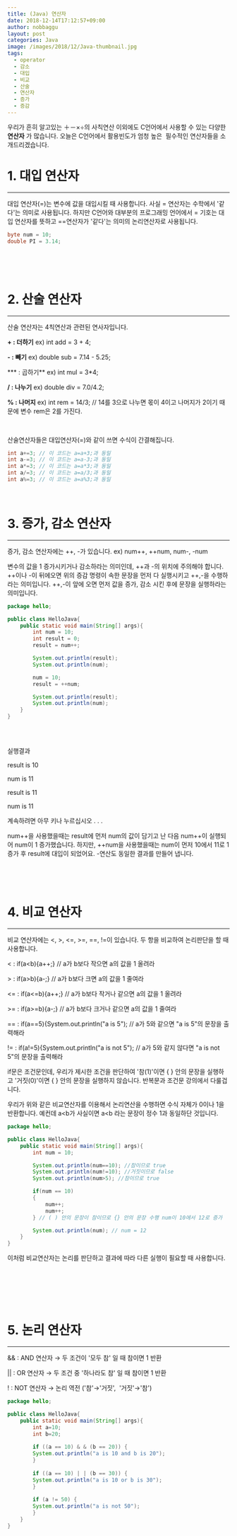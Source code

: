 ```yaml
---
title: (Java) 연산자
date: 2018-12-14T17:12:57+09:00
author: nobbaggu
layout: post
categories: Java
image: /images/2018/12/Java-thumbnail.jpg
tags:
  - operator
  - 감소
  - 대입
  - 비교
  - 산술
  - 연산자
  - 증가
  - 증감
---
```

우리가 흔히 알고있는 ＋－×÷의 사칙연산 이외에도 C언어에서 사용할 수 있는 다양한 **연산자** 가 많습니다. 오늘은 C언어에서 활용빈도가 엄청 높은  필수적인 연산자들을 소개드리겠습니다.

# 1. 대입 연산자

* * *

대입 연산자(=)는 변수에 값을 대입시킬 때 사용합니다. 사실 = 연산자는 수학에서 '같다'는 의미로 사용됩니다. 하지만 C언어와 대부분의 프로그래밍 언어에서 = 기호는 대입 연산자를 뜻하고 ==연산자가 '같다'는 의미의 논리연산자로 사용됩니다.

~~~ java
byte num = 10;
double PI = 3.14;
~~~

&nbsp;

&nbsp;

# 2. 산술 연산자

* * *

산술 연산자는 4칙연산과 관련된 연사자입니다.

**+ : 더하기** ex) int add = 3 + 4;

**- : 빼기** ex) double sub = 7.14 - 5.25;

*** : 곱하기** ex) int mul = 3*4;

**/ : 나누기** ex) double div = 7.0/4.2;

**% : 나머지** ex) int rem = 14/3; // 14를 3으로 나누면 몫이 4이고 나머지가 2이기 때문에 변수 rem은 2를 가진다.

&nbsp;

산술연산자들은 대입연산자(=)와 같이 쓰면 수식이 간결해집니다.

~~~ java
int a+=3; // 이 코드는 a=a+3;과 동일
int a-=3; // 이 코드는 a=a-3;과 동일
int a*=3; // 이 코드는 a=a*3;과 동일
int a/=3; // 이 코드는 a=a/3;과 동일
int a%=3; // 이 코드는 a=a%3;과 동일
~~~

&nbsp;

# 

# 3. 증가, 감소 연산자

* * *

증가, 감소 연산자에는 ++, -가 있습니다. ex) num++, ++num, num-, -num

변수의 값을 1 증가시키거나 감소하라는 의미인데, ++과 -의 위치에 주의해야 합니다. ++이나 -이 뒤에오면 위의 증감 명령이 속한 문장을 먼저 다 실행시키고 ++,-을 수행하라는 의미입니다. ++,-이 앞에 오면 먼저 값을 증가, 감소 시킨 후에 문장을 실행하라는 의미입니다.

~~~ java
package hello;

public class HelloJava{
    public static void main(String[] args){
        int num = 10;
        int result = 0;
        result = num++;

        System.out.println(result);
        System.out.println(num);

        num = 10;
        result = ++num;

        System.out.println(result);
        System.out.println(num);
    }
}
~~~

~~~ java

~~~

&nbsp;

실행결과

result is 10


num is 11




result is 11


num is 11


계속하려면 아무 키나 누르십시오 . . .</pre>

num++을 사용했을때는 result에 먼저 num의 값이 담기고 난 다음 num++이 실행되어 num이 1 증가했습니다. 하지만, ++num을 사용했을때는 num이 먼저 10에서 11로 1 증가 후 result에 대입이 되었어요. -연산도 동일한 결과를 만들어 냅니다.

&nbsp;

&nbsp;

# 

# 4. 비교 연산자

* * *

비교 연산자에는 <, >, <=, >=, ==, !=이 있습니다. 두 항을 비교하여 논리판단을 할 때 사용합니다.

\< : if(a<b){a++;} // a가 b보다 작으면 a의 값을 1 올려라

\> : if(a>b){a-;} // a가 b보다 크면 a의 값을 1 줄여라

\<= : if(a<=b){a++;} // a가 b보다 작거나 같으면 a의 값을 1 올려라

\>= : if(a>=b){a-;} // a가 b보다 크거나 같으면 a의 값을 1 줄여라

== : if(a==5){System.out.println("a is 5"); // a가 5와 같으면 "a is 5"의 문장을 출력해라

!= : if(a!=5){System.out.println("a is not 5"); // a가 5와 같지 않다면 "a is not 5"의 문장을 출력해라

if문은 조건문인데, 우리가 제시한 조건을 판단하여 '참(1)'이면 { } 안의 문장을 실행하고 '거짓(0)'이면 { } 안의 문장을 실행하지 않습니다. 반복문과 조건문 강의에서 다룰겁니다.

우리가 위와 같은 비교연산자를 이용해서 논리연산을 수행하면 수식 자체가 0이나 1을 반환합니다. 예컨데 a<b가 사실이면 a<b 라는 문장이 정수 1과 동일하단 것입니다.

~~~ java
package hello;

public class HelloJava{
    public static void main(String[] args){
        int num = 10;

        System.out.println(num==10); //참이므로 true
        System.out.println(num!=10); //거짓이므로 false
        System.out.println(num>5); //참이므로 true

        if(num == 10)
        {
            num++;
            num++;
        } // ( ) 안의 문장이 참이므로 {} 안의 문장 수행 num이 10에서 12로 증가

        System.out.println(num); // num = 12
    }
}
~~~

이처럼 비교연산자는 논리를 판단하고 결과에 따라 다른 실행이 필요할 때 사용합니다.

&nbsp;

&nbsp;

&nbsp;

# 5. 논리 연산자

* * *

&& : AND 연산자 → 두 조건이 '모두 참' 일 때 참이면 1 반환

\|\| : OR 연산자 → 두 조건 중 '하나라도 참' 일 때 참이면 1 반환

! : NOT 연산자 → 논리 역전 ('참'→'거짓',  '거짓'→'참')

~~~ java
package hello;

public class HelloJava{
    public static void main(String[] args){
        int a=10;
        int b=20;
        
        if ((a == 10) & & (b == 20)) {
        System.out.println("a is 10 and b is 20");
        }
        
        if ((a == 10) | | (b == 30)) {
        System.out.println("a is 10 or b is 30");
        }
        
        if (a != 50) {
        System.out.println("a is not 50");
        }
    }
}
~~~